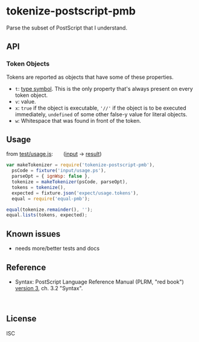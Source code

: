 ﻿
<!--#echo json="package.json" key="name" underline="=" -->
tokenize-postscript-pmb
=======================
<!--/#echo -->

<!--#echo json="package.json" key="description" -->
Parse the subset of PostScript that I understand.
<!--/#echo -->


API
---

### Token Objects

Tokens are reported as objects that have some of these properties.

* `t`: [type symbol](src/types.symb2name.json).
  This is the only property that's always present on every token object.
* `v`: value.
* `x`: `true` if the object is executable,
  `'//'` if the object is to be executed immediately,
  `undefined` of some other false-y value for literal objects.
* `w`: Whitespace that was found in front of the token.




Usage
-----

from [test/usage.js](test/usage.js):
&nbsp; &nbsp; &nbsp;
([input](test/input/usage.ps) &rarr; [result](test/expect/usage.tokens.json))

<!--#include file="test/usage.js" start="  //#u" stop="  //#r"
  outdent="  " code="javascript" -->
<!--#verbatim lncnt="12" -->
```javascript
var makeTokenizer = require('tokenize-postscript-pmb'),
  psCode = fixture('input/usage.ps'),
  parseOpt = { ignWsp: false },
  tokenize = makeTokenizer(psCode, parseOpt),
  tokens = tokenize(),
  expected = fixture.json('expect/usage.tokens'),
  equal = require('equal-pmb');

equal(tokenize.remainder(), '');
equal.lists(tokens, expected);
```
<!--/include-->






<!--#toc stop="scan" -->



Known issues
------------

* needs more/better tests and docs



Reference
---------

* Syntax: PostScript Language Reference Manual (PLRM, "red book")
  [version 3][plrm-v3], ch. 3.2 "Syntax".




&nbsp;


  [plrm-v3]: http://web.archive.org/web/20090205083652/http://partners.adobe.com:80/public/developer/en/ps/PLRM.pdf
  [ps-faq]: http://web.archive.org/web/20170720222605/https://en.wikibooks.org/wiki/PostScript_FAQ
  [ps-wp-2008]: http://web.archive.org/web/20081221010243/http://en.wikipedia.org/wiki/PostScript


License
-------
<!--#echo json="package.json" key=".license" -->
ISC
<!--/#echo -->
